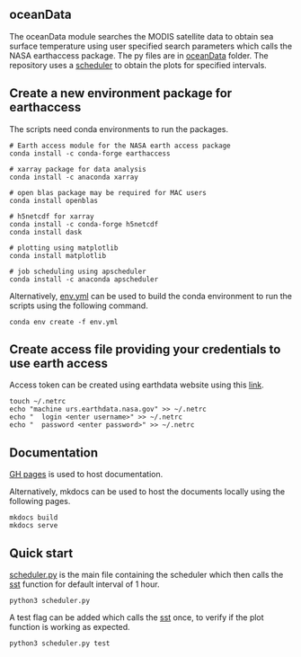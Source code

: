 oceanData
---------
The oceanData module searches the MODIS satellite data to obtain sea surface temperature using user specified search parameters which calls the NASA earthaccess package. 
The py files are in [oceanData](oceanData) folder. 
The repository uses a [scheduler](scheduler.py) to obtain the plots for specified intervals. 

## Create a new environment package for earthaccess
The scripts need conda environments to run the packages.
```
# Earth access module for the NASA earth access package  
conda install -c conda-forge earthaccess

# xarray package for data analysis
conda install -c anaconda xarray

# open blas package may be required for MAC users 
conda install openblas 

# h5netcdf for xarray 
conda install -c conda-forge h5netcdf
conda install dask 

# plotting using matplotlib
conda install matplotlib 

# job scheduling using apscheduler 
conda install -c anaconda apscheduler 
```
Alternatively, [env.yml](env.yml) can be used to build the conda environment to
run the scripts using the following command. 

```
conda env create -f env.yml 
```

## Create access file providing your credentials to use earth access 
Access token can be created using earthdata website using this [link](https://www.earthdata.nasa.gov/learn/use-data).  
```
touch ~/.netrc 
echo "machine urs.earthdata.nasa.gov" >> ~/.netrc 
echo "	login <enter username>" >> ~/.netrc
echo "	password <enter password>" >> ~/.netrc 
```

## Documentation 
[GH pages](https://sb15895.github.io/oceanData/) is used to host documentation.

Alternatively, mkdocs can be used to host the documents locally using the following pages. 
```
mkdocs build 
mkdocs serve 
```

## Quick start
[scheduler.py](scheduler.py) is the main file containing the scheduler which then calls the [sst](sst.py) function for default interval of 1 hour. 
```
python3 scheduler.py  
```
A test flag can be added which calls the [sst](sst.py) once, to verify if the plot function is working as expected. 
```
python3 scheduler.py test 
```
